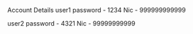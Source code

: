 Account Details
user1
password - 1234
Nic           - 999999999999

user2
password - 4321
Nic           - 99999999999
